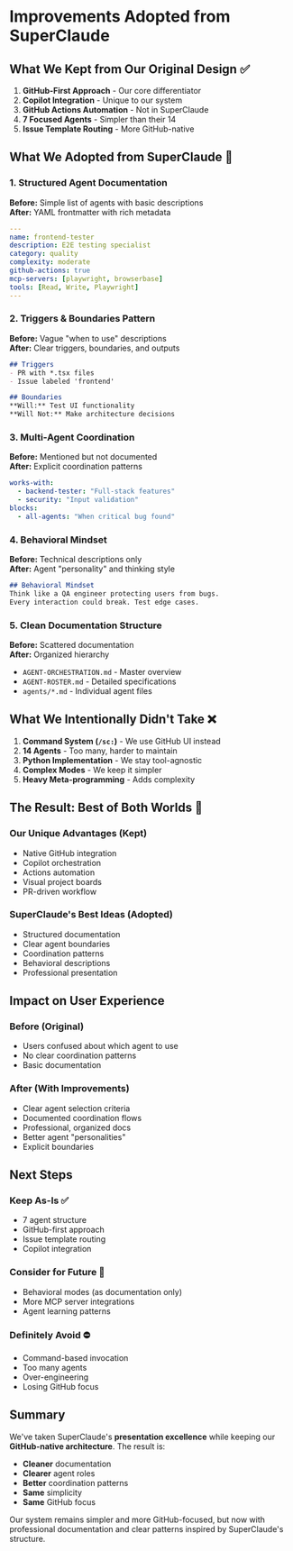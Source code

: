 # Improvements Adopted from SuperClaude

## What We Kept from Our Original Design ✅

1. **GitHub-First Approach** - Our core differentiator
2. **Copilot Integration** - Unique to our system  
3. **GitHub Actions Automation** - Not in SuperClaude
4. **7 Focused Agents** - Simpler than their 14
5. **Issue Template Routing** - More GitHub-native

## What We Adopted from SuperClaude 🎯

### 1. Structured Agent Documentation
**Before:** Simple list of agents with basic descriptions  
**After:** YAML frontmatter with rich metadata
```yaml
---
name: frontend-tester
description: E2E testing specialist
category: quality
complexity: moderate
github-actions: true
mcp-servers: [playwright, browserbase]
tools: [Read, Write, Playwright]
---
```

### 2. Triggers & Boundaries Pattern
**Before:** Vague "when to use" descriptions  
**After:** Clear triggers, boundaries, and outputs
```markdown
## Triggers
- PR with *.tsx files
- Issue labeled 'frontend'

## Boundaries
**Will:** Test UI functionality
**Will Not:** Make architecture decisions
```

### 3. Multi-Agent Coordination
**Before:** Mentioned but not documented  
**After:** Explicit coordination patterns
```yaml
works-with:
  - backend-tester: "Full-stack features"
  - security: "Input validation"
blocks:
  - all-agents: "When critical bug found"
```

### 4. Behavioral Mindset
**Before:** Technical descriptions only  
**After:** Agent "personality" and thinking style
```markdown
## Behavioral Mindset
Think like a QA engineer protecting users from bugs.
Every interaction could break. Test edge cases.
```

### 5. Clean Documentation Structure
**Before:** Scattered documentation  
**After:** Organized hierarchy
- `AGENT-ORCHESTRATION.md` - Master overview
- `AGENT-ROSTER.md` - Detailed specifications
- `agents/*.md` - Individual agent files

## What We Intentionally Didn't Take ❌

1. **Command System (`/sc:`)** - We use GitHub UI instead
2. **14 Agents** - Too many, harder to maintain
3. **Python Implementation** - We stay tool-agnostic
4. **Complex Modes** - We keep it simpler
5. **Heavy Meta-programming** - Adds complexity

## The Result: Best of Both Worlds 🚀

### Our Unique Advantages (Kept)
- Native GitHub integration
- Copilot orchestration
- Actions automation
- Visual project boards
- PR-driven workflow

### SuperClaude's Best Ideas (Adopted)
- Structured documentation
- Clear agent boundaries
- Coordination patterns
- Behavioral descriptions
- Professional presentation

## Impact on User Experience

### Before (Original)
- Users confused about which agent to use
- No clear coordination patterns
- Basic documentation

### After (With Improvements)
- Clear agent selection criteria
- Documented coordination flows
- Professional, organized docs
- Better agent "personalities"
- Explicit boundaries

## Next Steps

### Keep As-Is ✅
- 7 agent structure
- GitHub-first approach
- Issue template routing
- Copilot integration

### Consider for Future 🔮
- Behavioral modes (as documentation only)
- More MCP server integrations
- Agent learning patterns

### Definitely Avoid ⛔
- Command-based invocation
- Too many agents
- Over-engineering
- Losing GitHub focus

## Summary

We've taken SuperClaude's **presentation excellence** while keeping our **GitHub-native architecture**. The result is:

- **Cleaner** documentation
- **Clearer** agent roles
- **Better** coordination patterns
- **Same** simplicity
- **Same** GitHub focus

Our system remains simpler and more GitHub-focused, but now with professional documentation and clear patterns inspired by SuperClaude's structure.